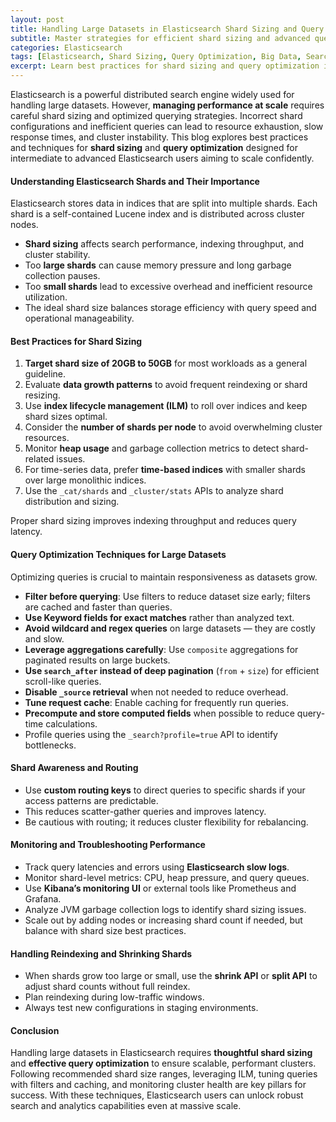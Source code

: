 ```yaml
---
layout: post
title: Handling Large Datasets in Elasticsearch Shard Sizing and Query Optimization Techniques
subtitle: Master strategies for efficient shard sizing and advanced query optimization to manage large Elasticsearch datasets
categories: Elasticsearch
tags: [Elasticsearch, Shard Sizing, Query Optimization, Big Data, Search Performance, DevOps, Infrastructure]
excerpt: Learn best practices for shard sizing and query optimization in Elasticsearch to effectively handle large datasets while maintaining high performance and scalability.
---
```

Elasticsearch is a powerful distributed search engine widely used for handling large datasets. However, **managing performance at scale** requires careful shard sizing and optimized querying strategies. Incorrect shard configurations and inefficient queries can lead to resource exhaustion, slow response times, and cluster instability. This blog explores best practices and techniques for **shard sizing** and **query optimization** designed for intermediate to advanced Elasticsearch users aiming to scale confidently.

#### Understanding Elasticsearch Shards and Their Importance

Elasticsearch stores data in indices that are split into multiple shards. Each shard is a self-contained Lucene index and is distributed across cluster nodes.

- **Shard sizing** affects search performance, indexing throughput, and cluster stability.
- Too **large shards** can cause memory pressure and long garbage collection pauses.
- Too **small shards** lead to excessive overhead and inefficient resource utilization.
- The ideal shard size balances storage efficiency with query speed and operational manageability.

#### Best Practices for Shard Sizing

1. **Target shard size of 20GB to 50GB** for most workloads as a general guideline.
2. Evaluate **data growth patterns** to avoid frequent reindexing or shard resizing.
3. Use **index lifecycle management (ILM)** to roll over indices and keep shard sizes optimal.
4. Consider the **number of shards per node** to avoid overwhelming cluster resources.
5. Monitor **heap usage** and garbage collection metrics to detect shard-related issues.
6. For time-series data, prefer **time-based indices** with smaller shards over large monolithic indices.
7. Use the `_cat/shards` and `_cluster/stats` APIs to analyze shard distribution and sizing.

Proper shard sizing improves indexing throughput and reduces query latency.

#### Query Optimization Techniques for Large Datasets

Optimizing queries is crucial to maintain responsiveness as datasets grow.

- **Filter before querying**: Use filters to reduce dataset size early; filters are cached and faster than queries.
- **Use Keyword fields for exact matches** rather than analyzed text.
- **Avoid wildcard and regex queries** on large datasets — they are costly and slow.
- **Leverage aggregations carefully**: Use `composite` aggregations for paginated results on large buckets.
- **Use `search_after` instead of deep pagination** (`from` + `size`) for efficient scroll-like queries.
- **Disable `_source` retrieval** when not needed to reduce overhead.
- **Tune request cache**: Enable caching for frequently run queries.
- **Precompute and store computed fields** when possible to reduce query-time calculations.
- Profile queries using the `_search?profile=true` API to identify bottlenecks.

#### Shard Awareness and Routing

- Use **custom routing keys** to direct queries to specific shards if your access patterns are predictable.
- This reduces scatter-gather queries and improves latency.
- Be cautious with routing; it reduces cluster flexibility for rebalancing.

#### Monitoring and Troubleshooting Performance

- Track query latencies and errors using **Elasticsearch slow logs**.
- Monitor shard-level metrics: CPU, heap pressure, and query queues.
- Use **Kibana’s monitoring UI** or external tools like Prometheus and Grafana.
- Analyze JVM garbage collection logs to identify shard sizing issues.
- Scale out by adding nodes or increasing shard count if needed, but balance with shard size best practices.

#### Handling Reindexing and Shrinking Shards

- When shards grow too large or small, use the **shrink API** or **split API** to adjust shard counts without full reindex.
- Plan reindexing during low-traffic windows.
- Always test new configurations in staging environments.

#### Conclusion

Handling large datasets in Elasticsearch requires **thoughtful shard sizing** and **effective query optimization** to ensure scalable, performant clusters. Following recommended shard size ranges, leveraging ILM, tuning queries with filters and caching, and monitoring cluster health are key pillars for success. With these techniques, Elasticsearch users can unlock robust search and analytics capabilities even at massive scale.

